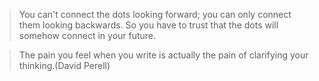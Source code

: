 
> You can't connect the dots looking forward; you can only connect them looking backwards. So you have to trust that the dots will somehow connect in your future. 

> The pain you feel when you write is actually the pain of clarifying your thinking.(David Perell)
